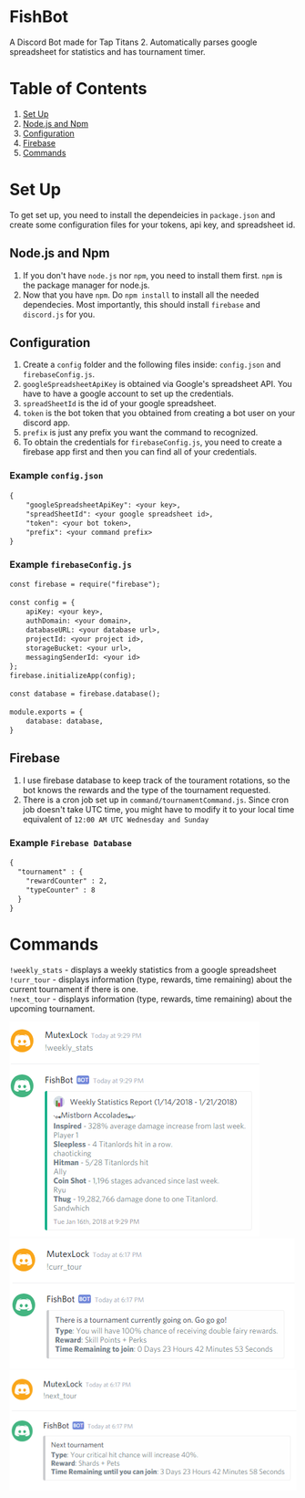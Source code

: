 # FishBot #
A Discord Bot made for Tap Titans 2. Automatically parses google spreadsheet for statistics and has tournament timer.

# Table of Contents
1. [Set Up](#setUp)
2. [Node.js and Npm](#npm)
3. [Configuration](#config)
4. [Firebase](#firebase)
5. [Commands](#commands)

# Set Up <a name="setUp"></a> #
To get set up, you need to install the dependeicies in `package.json` and create some configuration files for your tokens, api key, and spreadsheet id.

## Node.js and Npm <a name="npm"></a> ##
1. If you don't have `node.js` nor `npm`, you need to install them first. `npm` is the package manager for node.js.
2. Now that you have `npm`. Do `npm install` to install all the needed dependecies. Most importantly, this should install `firebase` and `discord.js` for you.

## Configuration <a name="config"></a> ##
1. Create a `config` folder and the following files inside: `config.json` and `firebaseConfig.js`. 
2. `googleSpreadsheetApiKey` is obtained via Google's spreadsheet API. You have to have a google account to set up the credentials.
3. `spreadSheetId` is the id of your google spreadsheet.
4. `token` is the bot token that you obtained from creating a bot user on your discord app.
5. `prefix` is just any prefix you want the command to recognized.
6. To obtain the credentials for `firebaseConfig.js`, you need to create a firebase app first and then you can find all of your credentials.

### Example `config.json` ###
```
{
	"googleSpreadsheetApiKey": <your key>,
	"spreadSheetId": <your google spreadsheet id>,
	"token": <your bot token>,
	"prefix": <your command prefix>
}
```

### Example `firebaseConfig.js` ###
```
const firebase = require("firebase");

const config = {
	apiKey: <your key>,
	authDomain: <your domain>,
	databaseURL: <your database url>,
	projectId: <your project id>,
	storageBucket: <your url>,
	messagingSenderId: <your id>
};
firebase.initializeApp(config);

const database = firebase.database();

module.exports = {
	database: database,
}
```

## Firebase <a name="firebase"></a> ##
1. I use firebase database to keep track of the tourament rotations, so the bot knows the rewards and the type of the tournament requested.
2. There is a cron job set up in `command/tournamentCommand.js`. Since cron job doesn't take UTC time, you might have to modify it to your local time equivalent of `12:00 AM UTC Wednesday and Sunday`

### Example `Firebase Database` ###
```
{
  "tournament" : {
    "rewardCounter" : 2,
    "typeCounter" : 8
  }
}
```

# Commands <a name="commands"></a> #
`!weekly_stats` - displays a weekly statistics from a google spreadsheet<br>
`!curr_tour` - displays information (type, rewards, time remaining) about the current tournament if there is one.<br>
`!next_tour` - displays information (type, rewards, time remaining) about the upcoming tournament.

![!weekly_stats](assets/fishbot_weekly_stats.png "!weekly_stats")<br>
![!curr_tour](assets/fishbot_curr_tour.png "!curr_tour")<br>
![!next_tour](assets/fishbot_next_tour.png "!next_tour")
